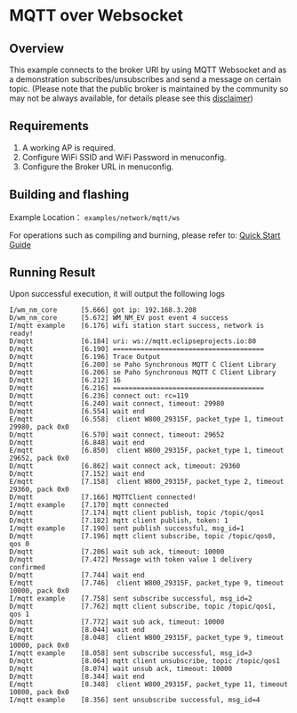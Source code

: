 # MQTT over Websocket

## Overview
This example connects to the broker URI by using MQTT Websocket and as a demonstration subscribes/unsubscribes and send a message on certain topic.
(Please note that the public broker is maintained by the community so may not be always available, for details please see this [disclaimer](https://iot.eclipse.org/getting-started/#sandboxes))

## Requirements
1. A working AP is required.
2. Configure WiFi SSID and WiFi Password in menuconfig.
3. Configure the Broker URL in menuconfig.

## Building and flashing

Example Location： `examples/network/mqtt/ws`

For operations such as compiling and burning, please refer to: [Quick Start Guide](https://doc.winnermicro.net/w800/en/2.2-beta.2/get_started/index.html)


## Running Result
Upon successful execution, it will output the following logs

```
I/wm_nm_core      [5.666] got ip: 192.168.3.208
D/wm_nm_core      [5.672] WM_NM_EV post event 4 success
I/mqtt example    [6.176] wifi station start success, network is ready!
D/mqtt            [6.184] uri: ws://mqtt.eclipseprojects.io:80
D/mqtt            [6.190] ======================================
D/mqtt            [6.196] Trace Output
D/mqtt            [6.200] se Paho Synchronous MQTT C Client Library
D/mqtt            [6.206] se Paho Synchronous MQTT C Client Library
D/mqtt            [6.212] 16
D/mqtt            [6.216] ======================================
D/mqtt            [6.236] connect out: rc=119
D/mqtt            [6.240] wait connect, timeout: 29980
D/mqtt            [6.554] wait end
E/mqtt            [6.558]  client W800_29315F, packet_type 1, timeout 29980, pack 0x0
D/mqtt            [6.570] wait connect, timeout: 29652
D/mqtt            [6.848] wait end
E/mqtt            [6.850]  client W800_29315F, packet_type 1, timeout 29652, pack 0x0
D/mqtt            [6.862] wait connect ack, timeout: 29360
D/mqtt            [7.152] wait end
E/mqtt            [7.158]  client W800_29315F, packet_type 2, timeout 29360, pack 0x0
D/mqtt            [7.166] MQTTClient connected!
I/mqtt example    [7.170] mqtt connected
D/mqtt            [7.174] mqtt client publish, topic /topic/qos1
D/mqtt            [7.182] mqtt client publish, token: 1
I/mqtt example    [7.190] sent publish successful, msg_id=1
D/mqtt            [7.196] mqtt client subscribe, topic /topic/qos0, qos 0
D/mqtt            [7.206] wait sub ack, timeout: 10000
D/mqtt            [7.472] Message with token value 1 delivery confirmed
D/mqtt            [7.744] wait end
E/mqtt            [7.746]  client W800_29315F, packet_type 9, timeout 10000, pack 0x0
I/mqtt example    [7.758] sent subscribe successful, msg_id=2
D/mqtt            [7.762] mqtt client subscribe, topic /topic/qos1, qos 1
D/mqtt            [7.772] wait sub ack, timeout: 10000
D/mqtt            [8.044] wait end
E/mqtt            [8.048]  client W800_29315F, packet_type 9, timeout 10000, pack 0x0
I/mqtt example    [8.058] sent subscribe successful, msg_id=3
D/mqtt            [8.064] mqtt client unsubscribe, topic /topic/qos1
D/mqtt            [8.074] wait unsub ack, timeout: 10000
D/mqtt            [8.344] wait end
E/mqtt            [8.348]  client W800_29315F, packet_type 11, timeout 10000, pack 0x0
I/mqtt example    [8.356] sent unsubscribe successful, msg_id=4
```